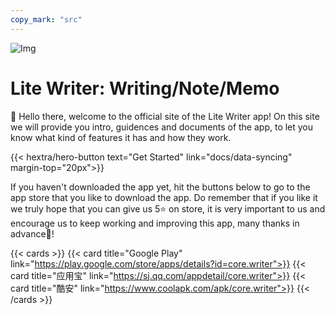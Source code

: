 ```yaml
---
copy_mark: "src"
---
```


![Img](/img/app_graphic.jpg)

# Lite Writer: Writing/Note/Memo

👋 Hello there, welcome to the official site of the Lite Writer app! On this site we will provide you intro, guidences and documents of the app, to let you know what kind of features it has and how they work.

<div class="hx-mt-6"></div>
<div class="hx-mb-7">
{{< hextra/hero-button text="Get Started" link="docs/data-syncing" margin-top="20px">}}
</div>

If you haven't downloaded the app yet, hit the buttons below to go to the app store that you like to download the app. Do remember that if you like it we truly hope that you can give us 5⭐ on store, it is very important to us and encourage us to keep working and improving this app, many thanks in advance🤣!

{{< cards >}}
  {{< card title="Google Play" link="https://play.google.com/store/apps/details?id=core.writer">}}
  {{< card title="应用宝" link="https://sj.qq.com/appdetail/core.writer">}}
  {{< card title="酷安" link="https://www.coolapk.com/apk/core.writer">}}
{{< /cards >}}

